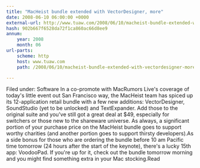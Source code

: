 ```yaml
---
title: "MacHeist bundle extended with VectorDesigner, more"
date: 2008-06-10 06:00:00 +0000
external-url: http://www.tuaw.com/2008/06/10/macheist-bundle-extended-with-vectordesigner-more/
hash: 902b667f6528da72f1ca860ac66d8ee9
annum:
    year: 2008
    month: 06
url-parts:
    scheme: http
    host: www.tuaw.com
    path: /2008/06/10/macheist-bundle-extended-with-vectordesigner-more/

---
```


Filed under: Software
In a co-promote with MacRumors Live's coverage of today's little event out San Francisco way, the MacHeist team has spiced up its 12-application retail bundle with a few new additions: VectorDesigner, SoundStudio (yet to be unlocked) and TextExpander. Add those to the original suite and you've still got a great deal at $49, especially for switchers or those new to the shareware universe. As always, a significant portion of your purchase price on the MacHeist bundle goes to support worthy charities (and another portion goes to support thirsty developers).As a side bonus for those who are ordering the bundle before 10 am Pacific time tomorrow (24 hours after the start of the keynote), there's a lucky 15th app: VoodooPad. If you're up for it, check out the bundle tomorrow morning and you might find something extra in your Mac stocking.Read
